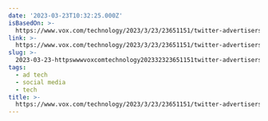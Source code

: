 ```yaml
---
date: '2023-03-23T10:32:25.000Z'
isBasedOn: >-
  https://www.vox.com/technology/2023/3/23/23651151/twitter-advertisers-elon-musk-brands-revenue-fleeing
link: >-
  https://www.vox.com/technology/2023/3/23/23651151/twitter-advertisers-elon-musk-brands-revenue-fleeing
slug: >-
  2023-03-23-httpswwwvoxcomtechnology202332323651151twitter-advertisers-elon-musk-brands-revenue-fleeing
tags:
  - ad tech
  - social media
  - tech
title: >-
  https://www.vox.com/technology/2023/3/23/23651151/twitter-advertisers-elon-musk-brands-revenue-fleeing
---
```


